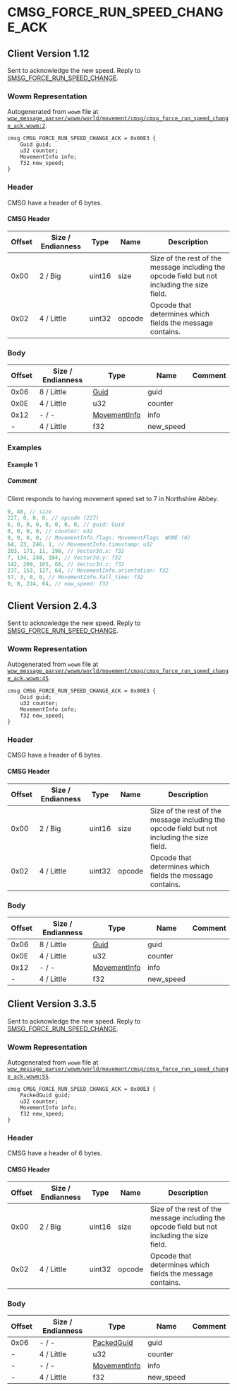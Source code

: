 # CMSG_FORCE_RUN_SPEED_CHANGE_ACK

## Client Version 1.12

Sent to acknowledge the new speed. Reply to [SMSG_FORCE_RUN_SPEED_CHANGE](./smsg_force_run_speed_change.md).

### Wowm Representation

Autogenerated from `wowm` file at [`wow_message_parser/wowm/world/movement/cmsg/cmsg_force_run_speed_change_ack.wowm:2`](https://github.com/gtker/wow_messages/tree/main/wow_message_parser/wowm/world/movement/cmsg/cmsg_force_run_speed_change_ack.wowm#L2).
```rust,ignore
cmsg CMSG_FORCE_RUN_SPEED_CHANGE_ACK = 0x00E3 {
    Guid guid;
    u32 counter;
    MovementInfo info;
    f32 new_speed;
}
```
### Header

CMSG have a header of 6 bytes.

#### CMSG Header

| Offset | Size / Endianness | Type   | Name   | Description |
| ------ | ----------------- | ------ | ------ | ----------- |
| 0x00   | 2 / Big           | uint16 | size   | Size of the rest of the message including the opcode field but not including the size field.|
| 0x02   | 4 / Little        | uint32 | opcode | Opcode that determines which fields the message contains.|

### Body

| Offset | Size / Endianness | Type | Name | Comment |
| ------ | ----------------- | ---- | ---- | ------- |
| 0x06 | 8 / Little | [Guid](../types/packed-guid.md) | guid |  |
| 0x0E | 4 / Little | u32 | counter |  |
| 0x12 | - / - | [MovementInfo](movementinfo.md) | info |  |
| - | 4 / Little | f32 | new_speed |  |

### Examples

#### Example 1

##### Comment

Client responds to having movement speed set to 7 in Northshire Abbey.

```c
0, 48, // size
227, 0, 0, 0, // opcode (227)
6, 0, 0, 0, 0, 0, 0, 0, // guid: Guid
0, 0, 0, 0, // counter: u32
0, 0, 0, 0, // MovementInfo.flags: MovementFlags  NONE (0)
64, 23, 246, 1, // MovementInfo.timestamp: u32
203, 171, 11, 198, // Vector3d.x: f32
7, 134, 248, 194, // Vector3d.y: f32
142, 209, 165, 66, // Vector3d.z: f32
237, 153, 127, 64, // MovementInfo.orientation: f32
57, 3, 0, 0, // MovementInfo.fall_time: f32
0, 0, 224, 64, // new_speed: f32
```
## Client Version 2.4.3

Sent to acknowledge the new speed. Reply to [SMSG_FORCE_RUN_SPEED_CHANGE](./smsg_force_run_speed_change.md).

### Wowm Representation

Autogenerated from `wowm` file at [`wow_message_parser/wowm/world/movement/cmsg/cmsg_force_run_speed_change_ack.wowm:45`](https://github.com/gtker/wow_messages/tree/main/wow_message_parser/wowm/world/movement/cmsg/cmsg_force_run_speed_change_ack.wowm#L45).
```rust,ignore
cmsg CMSG_FORCE_RUN_SPEED_CHANGE_ACK = 0x00E3 {
    Guid guid;
    u32 counter;
    MovementInfo info;
    f32 new_speed;
}
```
### Header

CMSG have a header of 6 bytes.

#### CMSG Header

| Offset | Size / Endianness | Type   | Name   | Description |
| ------ | ----------------- | ------ | ------ | ----------- |
| 0x00   | 2 / Big           | uint16 | size   | Size of the rest of the message including the opcode field but not including the size field.|
| 0x02   | 4 / Little        | uint32 | opcode | Opcode that determines which fields the message contains.|

### Body

| Offset | Size / Endianness | Type | Name | Comment |
| ------ | ----------------- | ---- | ---- | ------- |
| 0x06 | 8 / Little | [Guid](../types/packed-guid.md) | guid |  |
| 0x0E | 4 / Little | u32 | counter |  |
| 0x12 | - / - | [MovementInfo](movementinfo.md) | info |  |
| - | 4 / Little | f32 | new_speed |  |

## Client Version 3.3.5

Sent to acknowledge the new speed. Reply to [SMSG_FORCE_RUN_SPEED_CHANGE](./smsg_force_run_speed_change.md).

### Wowm Representation

Autogenerated from `wowm` file at [`wow_message_parser/wowm/world/movement/cmsg/cmsg_force_run_speed_change_ack.wowm:55`](https://github.com/gtker/wow_messages/tree/main/wow_message_parser/wowm/world/movement/cmsg/cmsg_force_run_speed_change_ack.wowm#L55).
```rust,ignore
cmsg CMSG_FORCE_RUN_SPEED_CHANGE_ACK = 0x00E3 {
    PackedGuid guid;
    u32 counter;
    MovementInfo info;
    f32 new_speed;
}
```
### Header

CMSG have a header of 6 bytes.

#### CMSG Header

| Offset | Size / Endianness | Type   | Name   | Description |
| ------ | ----------------- | ------ | ------ | ----------- |
| 0x00   | 2 / Big           | uint16 | size   | Size of the rest of the message including the opcode field but not including the size field.|
| 0x02   | 4 / Little        | uint32 | opcode | Opcode that determines which fields the message contains.|

### Body

| Offset | Size / Endianness | Type | Name | Comment |
| ------ | ----------------- | ---- | ---- | ------- |
| 0x06 | - / - | [PackedGuid](../types/packed-guid.md) | guid |  |
| - | 4 / Little | u32 | counter |  |
| - | - / - | [MovementInfo](movementinfo.md) | info |  |
| - | 4 / Little | f32 | new_speed |  |

